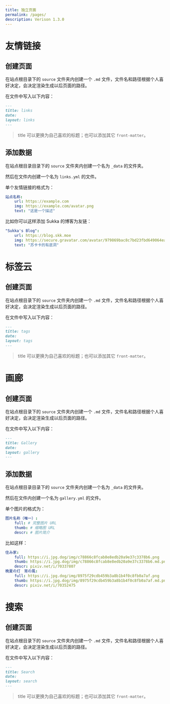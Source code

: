 ```yaml
---
title: 独立页面
permalink: /pages/
description: Verison 1.3.0
---
```


# 友情链接

## 创建页面

在站点根目录下的 `source` 文件夹内创建一个 `.md` 文件，文件名和路径根据个人喜好决定，会决定渲染生成以后页面的路径。

在文件中写入以下内容：

```markdown
---
title: links
date:
layout: links
---
```

> title 可以更换为自己喜欢的标题；也可以添加其它 `front-matter`。

## 添加数据

在站点根目录目录下的 `source` 文件夹内创建一个名为 `_data` 的文件夹。

然后在文件内创建一个名为 `links.yml` 的文件。

单个友情链接的格式为：

```yaml
站点名称:
    url: https://example.com
    img: https://example.com/avatar.png
    text: "这是一个描述"
```

比如你可以这样添加 Sukka 的博客为友链：

```yaml
"Sukka's Blog":
    url: https://blog.skk.moe
    img: https://secure.gravatar.com/avatar/979869bac8c7bd23fbd649064eabd48e?s=128
    text: "苏卡卡的有底洞"
```

# 标签云

## 创建页面

在站点根目录下的 `source` 文件夹内创建一个 `.md` 文件，文件名和路径根据个人喜好决定，会决定渲染生成以后页面的路径。

在文件中写入以下内容：

```markdown
---
title: tags
date:
layout: tags
---
```

> title 可以更换为自己喜欢的标题；也可以添加其它 `front-matter`。

# 画廊

## 创建页面

在站点根目录下的 `source` 文件夹内创建一个 `.md` 文件，文件名和路径根据个人喜好决定，会决定渲染生成以后页面的路径。

在文件中写入以下内容：

```markdown
---
title: Gallery
date:
layout: gallery
---
```

## 添加数据

在站点根目录目录下的 `source` 文件夹内创建一个名为 `_data` 的文件夹。

然后在文件内创建一个名为 `gallery.yml` 的文件。

单个图片的格式为：

```yaml
图片名称（唯一）:
    full: # 完整图片 URL
    thumb: # 缩略图 URL
    descr: # 图片简介
```

比如这样：

```yaml
住み家:
    full: https://i.jpg.dog/img/c78866c8fcab8e8edb20a9e37c3378b6.png
    thumb: https://i.jpg.dog/img/c78866c8fcab8e8edb20a9e37c3378b6.md.png
    descr: pixiv.net/i/70337807
晩夏の灯　宵の風:
    full: https://i.jpg.dog/img/8975f29cdb459b3a8b1b4f0c8fb0a7af.png
    thumb: https://i.jpg.dog/img/8975f29cdb459b3a8b1b4f0c8fb0a7af.md.png
    descr: pixiv.net/i/70352475
```

# 搜索

## 创建页面

在站点根目录下的 `source` 文件夹内创建一个 `.md` 文件，文件名和路径根据个人喜好决定，会决定渲染生成以后页面的路径。

在文件中写入以下内容：

```markdown
---
title: Search
date:
layout: search
---
```

> title 可以更换为自己喜欢的标题；也可以添加其它 `front-matter`。
